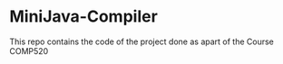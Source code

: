 MiniJava-Compiler
=================

This repo contains the code of the project done as apart of the Course COMP520
